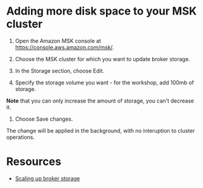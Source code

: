 # Adding more disk space to your MSK cluster

1. Open the Amazon MSK console at https://console.aws.amazon.com/msk/.

1. Choose the MSK cluster for which you want to update broker storage.

1. In the Storage section, choose Edit.

1. Specify the storage volume you want - for the workshop, add 100mb of storage.

**Note** that you can only increase the amount of storage, you can't decrease it.

1. Choose Save changes.

The change will be applied in the background, with no interuption to cluster operations.



# Resources

* [Scaling up broker storage](https://docs.aws.amazon.com/msk/latest/developerguide/msk-update-storage.html)